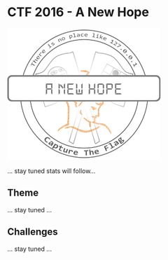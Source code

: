 # CTF 2016 - A New Hope

![logo](img/logo.png)

... stay tuned stats will follow...

## Theme
... stay tuned ...

## Challenges
... stay tuned ...
